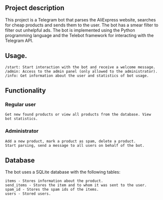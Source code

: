 ## Project description

This project is a Telegram bot that parses the AliExpress website, searches for cheap products and sends them to the user. The bot has a smear filter to filter out unhelpful ads. The bot is implemented using the Python programming language and the Telebot framework for interacting with the Telegram API.

## Usage.

    /start: Start interaction with the bot and receive a welcome message.
    /admin: Access to the admin panel (only allowed to the administrator).
    /info: Get information about the user and statistics of bot usage.

## Functionality

### Regular user

    Get new found products or view all products from the database. View bot statistics.

### Administrator
  
    Add a new product, mark a product as spam, delete a product.
    Start parsing, send a message to all users on behalf of the bot.

## Database

The bot uses a SQLite database with the following tables:

    items - Stores information about the product.
    send_items - Stores the item and to whom it was sent to the user.
    spam_id - Stores the spam ids of the items.
    users - Stored users.
